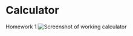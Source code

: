 # Calculator
Homework 1
![Screenshot of working calculator](https://user-images.githubusercontent.com/70606671/120042223-a6aa8900-bfd7-11eb-9839-cc307831bb47.png)
